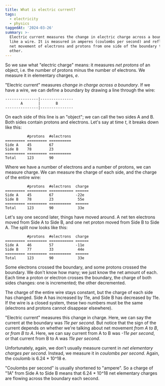 ```yaml
---
title: What is electric current?
tags:
  - electricity
  - physics
taggedAt: '2024-03-26'
summary: >-
  Electric current measures the change in electric charge across a boundary,
  like a wire. It is measured in amperes (coulombs per second) and reflects the
  net movement of electrons and protons from one side of the boundary to the
  other.
---
```


So we saw what "electric charge" means: it measures _net protons_ of an object, i.e. the number of protons minus the number of electrons. We measure it in elementary charges, _e_.

"Electric current" measures _change in charge across a boundary_. If we have a wire, we can define a boundary by drawing a line through the wire:

```
---------------|---------------
       A       |       B
---------------|---------------
```

On each side of this line is an "object"; we can call the two sides A and B. Both sides contain protons and electrons. Let's say at time _t_, it breaks down like this:

```
          #protons  #electrons
========= ========= ==========
Side A    45        67
Side B    78        23
========= ========= ==========
Total     123       90
```

Where we have a number of electrons and a number of protons, we can measure charge. We can measure the charge of each side, and the charge of the entire wire:

```
          #protons  #electrons  charge
========= ========= =========== ======
Side A    45        67          -22e
Side B    78        23           55e
========= ========= ==========  ======
Total     123       90           33e
```

Let's say one second later, things have moved around. A net ten electrons moved from Side A to Side B, and one net proton moved from Side B to Side A. The split now looks like this:

```
          #protons  #electrons  charge
========= ========= =========== ======
Side A    46        57          -11e
Side B    77        33           44e
========= ========= ==========  ======
Total     123       90           33e
```

Some electrons crossed the boundary, and some protons crossed the boundary. We don't know how many; we just know the net amount of each. Each time a proton or electron crosses the boundary, the charge of both sides changes: one is incremented; the other decremented.

The charge of the entire wire stays constant, but the charge of each side has changed. Side A has increased by 11e, and Side B has decreased by 11e. If the wire is a closed system, these two numbers must be the same (electrons and protons cannot disappear elsewhere).

"Electric current" measures this change in charge. Here, we can say the current at the boundary was _11e per second_. But notice that the sign of the current depends on whether we're talking about net movement _from A to B_, or _from B to A_. Here, we can say current from A to B was _-11e per second_, or that current from B to A was _11e per second_.

Unfortunately, again, we don't usually measure current in _net elementary charges per second_. Instead, we measure it in _coulombs per second_. Again, the coulomb is 6.24 * 10^18 e.

"Coulombs per second" is usually shortened to "ampere". So a charge of "1A" from Side A to Side B means that 6.24 * 10^18 net elementary charges are flowing across the boundary each second.
